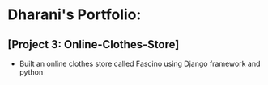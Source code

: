 # Dharani's Portfolio:

## [Project 3: Online-Clothes-Store]
* Built an online clothes store called Fascino using Django framework and python
